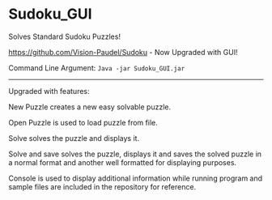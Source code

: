 # Sudoku_GUI
Solves Standard Sudoku Puzzles! 

https://github.com/Vision-Paudel/Sudoku - Now Upgraded with GUI!

Command Line Argument: ``Java -jar Sudoku_GUI.jar``

---
Upgraded with features:

New Puzzle creates a new easy solvable puzzle.

Open Puzzle is used to load puzzle from file.

Solve solves the puzzle and displays it.

Solve and save solves the puzzle, displays it and saves the solved puzzle in a normal format and another well formatted for displaying purposes.

Console is used to display additional information while running program and sample files are included in the repository for reference.
